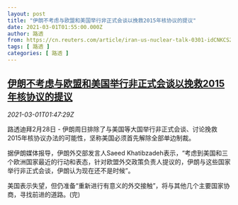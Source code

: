 ```yaml
---
layout: post
title: "伊朗不考虑与欧盟和美国举行非正式会谈以挽救2015年核协议的提议"
date: 2021-03-01T01:55:00.000Z
author: 路透
from: https://cn.reuters.com/article/iran-us-nuclear-talk-0301-idCNKCS2AT0YL
tags: [ 路透 ]
categories: [ 路透 ]
---
```

<!--1614563700000-->
[伊朗不考虑与欧盟和美国举行非正式会谈以挽救2015年核协议的提议](https://cn.reuters.com/article/iran-us-nuclear-talk-0301-idCNKCS2AT0YL)
------

<div>
<div><i>2021-03-01T01:47:29Z</i></div><p>路透迪拜2月28日 - 伊朗周日排除了与美国等大国举行非正式会谈、讨论挽救2015年核协议办法的可能性，坚称美国必须首先解除全部单边制裁。</p><p>据伊朗媒体报导，伊朗外交部发言人Saeed Khatibzadeh表示，“考虑到美国和三个欧洲国家最近的行动和表态，针对欧盟外交政策负责人提议的，伊朗与这些国家举行非正式会谈，伊朗认为现在还不是时候”。</p><p>美国表示失望，但仍准备“重新进行有意义的外交接触”，将与其他几个主要国家协商，寻找前进的道路。(完)</p>
</div>
